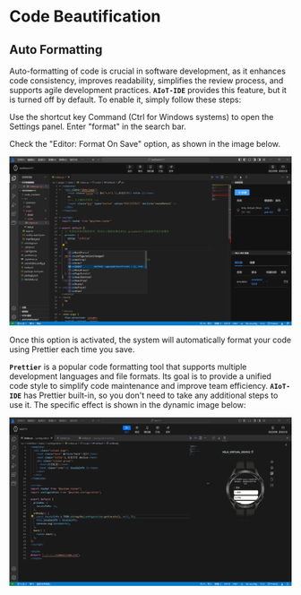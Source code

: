 <!-- 源地址: https://iot.mi.com/vela/quickapp/en/tools/dev/format.html -->

# Code Beautification

## Auto Formatting

Auto-formatting of code is crucial in software development, as it enhances code consistency, improves readability, simplifies the review process, and supports agile development practices. **`AIoT-IDE`** provides this feature, but it is turned off by default. To enable it, simply follow these steps:

Use the shortcut key Command (Ctrl for Windows systems) to open the Settings panel. Enter "format" in the search bar.

Check the "Editor: Format On Save" option, as shown in the image below.

![alt text](../../images/ide-ux-5.png)

Once this option is activated, the system will automatically format your code using Prettier each time you save.

**`Prettier`** is a popular code formatting tool that supports multiple development languages and file formats. Its goal is to provide a unified code style to simplify code maintenance and improve team efficiency. **`AIoT-IDE`** has Prettier built-in, so you don't need to take any additional steps to use it. The specific effect is shown in the dynamic image below:

![alt text](../../images/ide-ux-12.gif)
